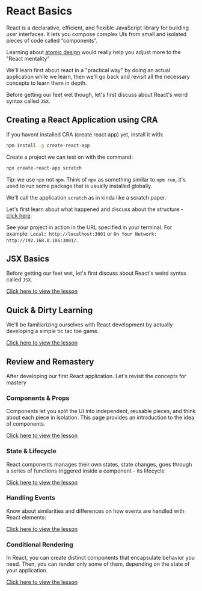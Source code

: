 # React Basics

React is a declarative, efficient, and flexible JavaScript library for building user interfaces. It lets you compose complex UIs from small and isolated pieces of code called “components”.

Learning about [atomic design](/modules/atomic-design.md) would really help you adjust more to the "React mentality"

We'll learn first about react in a "practical way" by doing an actual application while we learn, then we'll go back and revisit all the necessary concepts to learn them in depth.

Before getting our feet wet though, let's first discuss about React's weird syntax called `JSX`.

## Creating a React Application using CRA

If you havent installed CRA (create react app) yet, install it with:

```bash
npm install -g create-react-app
```

Create a project we can test on with the command:

```bash
npx create-react-app scratch
```

Tip: we use `npx` not `npm`. Think of `npx` as something similar to `npm run`, it's used to run some package that is usually installed globally.

We'll call the application `scratch` as in kinda like a scratch paper.

Let's first learn about what happened and discuss about the structure - [click here](/modules/react-basics/cra-structure.md).

See your project in action in the URL specified in your terminal. For example: `Local: http://localhost:3001` or `On Your Network:  http://192.168.0.186:3001/`.

## JSX Basics

Before getting our feet wet, let's first discuss about React's weird syntax called `JSX`.

[Click here to view the lesson](/modules/react-basics/jsx.md)

## Quick & Dirty Learning

We'll be familiarizing ourselves with React development by actually developing a simple tic tac toe game.

[Click here to view the lesson](/modules/react-basics/tic-tac-toe.md)

## Review and Remastery

After developing our first React application. Let's revisit the concepts for mastery

### Components & Props

Components let you split the UI into independent, reusable pieces, and think about each piece in isolation. This page provides an introduction to the idea of components.

[Click here to view the lesson](/modules/react-basics/components-and-props.md)

### State & Lifecycle

React components manages their own states, state changes, goes through a series of functions triggered inside a component - its lifecycle

[Click here to view the lesson](/modules/react-basics/state-and-lifecycle.md)

### Handling Events

Know about similarities and differences on how events are handled with React elements:

[Click here to view the lesson](/modules/react-basics/handling-events.md)

### Conditional Rendering

In React, you can create distinct components that encapsulate behavior you need. Then, you can render only some of them, depending on the state of your application.

[Click here to view the lesson](/modules/react-basics/conditional-rendering.md)